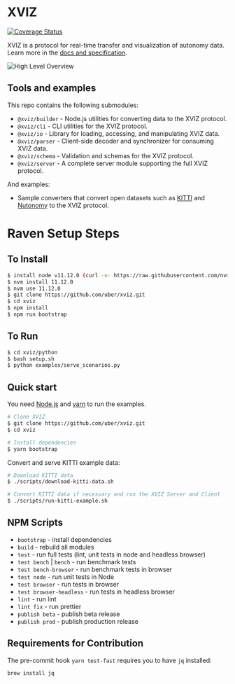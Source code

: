# XVIZ

[![Coverage Status](https://coveralls.io/repos/github/uber/xviz/badge.svg?branch=master)](https://coveralls.io/github/uber/xviz?branch=master)

XVIZ is a protocol for real-time transfer and visualization of autonomy data. Learn more in the
[docs and specification](http://avs.auto/#/xviz).

![High Level Overview](docs/overview/images/high-level.png)

## Tools and examples

This repo contains the following submodules:

- `@xviz/builder` - Node.js utilities for converting data to the XVIZ protocol.
- `@xviz/cli` - CLI utilities for the XVIZ protocol.
- `@xviz/io` - Library for loading, accessing, and manipulating XVIZ data.
- `@xviz/parser` - Client-side decoder and synchronizer for consuming XVIZ data.
- `@xviz/schema` - Validation and schemas for the XVIZ protocol.
- `@xviz/server` - A complete server module supporting the full XVIZ protocol.

And examples:

- Sample converters that convert open datasets such as
  [KITTI](http://www.cvlibs.net/datasets/kitti/raw_data.php) and [Nutonomy](https://nuscenes.org) to
  the XVIZ protocol.

# Raven Setup Steps

## To Install
```bash
$ install node v11.12.0 (curl -o- https://raw.githubusercontent.com/nvm-sh/nvm/v0.35.3/install.sh | bash)
$ nvm install 11.12.0
$ nvm use 11.12.0
$ git clone https://github.com/uber/xviz.git
$ cd xviz
$ npm install
$ npm run bootstrap
```

## To Run
```bash
$ cd xviz/python
$ bash setup.sh
$ python examples/serve_scenarios.py
```

## Quick start

You need [Node.js](https://nodejs.org/en/) and [yarn](https://yarnpkg.com/lang/en/docs/install) to
run the examples.

```bash
# Clone XVIZ
$ git clone https://github.com/uber/xviz.git
$ cd xviz

# Install dependencies
$ yarn bootstrap
```

Convert and serve KITTI example data:

```bash
# Download KITTI data
$ ./scripts/download-kitti-data.sh

# Convert KITTI data if necessary and run the XVIZ Server and Client
$ ./scripts/run-kitti-example.sh
```

## NPM Scripts

- `bootstrap` - install dependencies
- `build` - rebuild all modules
- `test` - run full tests (lint, unit tests in node and headless browser)
- `test bench` | `bench` - run benchmark tests
- `test bench-browser` - run benchmark tests in browser
- `test node` - run unit tests in Node
- `test browser` - run tests in browser
- `test browser-headless` - run tests in headless browser
- `lint` - run lint
- `lint fix` - run prettier
- `publish beta` - publish beta release
- `publish prod` - publish production release

## Requirements for Contribution

The pre-commit hook `yarn test-fast` requires you to have `jq` installed:

```
brew install jq
```
